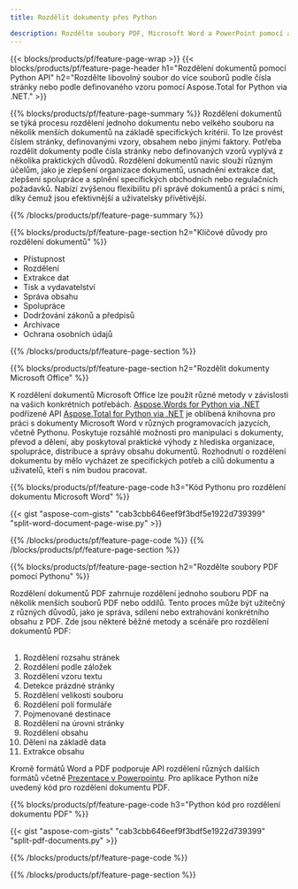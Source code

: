 ```yaml
---
title: Rozdělit dokumenty přes Python 

description: Rozdělte soubory PDF, Microsoft Word a PowerPoint pomocí aplikace Python. Rozdělit dokument podle čísla stránky nebo podle nějakého předdefinovaného vzoru.
---
```


{{< blocks/products/pf/feature-page-wrap >}}
{{< blocks/products/pf/feature-page-header h1="Rozdělení dokumentů pomocí Python API" h2="Rozdělte libovolný soubor do více souborů podle čísla stránky nebo podle definovaného vzoru pomocí Aspose.Total for Python via .NET." >}}

{{% blocks/products/pf/feature-page-summary %}}
Rozdělení dokumentů se týká procesu rozdělení jednoho dokumentu nebo velkého souboru na několik menších dokumentů na základě specifických kritérií. To lze provést číslem stránky, definovanými vzory, obsahem nebo jinými faktory. Potřeba rozdělit dokumenty podle čísla stránky nebo definovaných vzorů vyplývá z několika praktických důvodů. Rozdělení dokumentů navíc slouží různým účelům, jako je zlepšení organizace dokumentů, usnadnění extrakce dat, zlepšení spolupráce a splnění specifických obchodních nebo regulačních požadavků. Nabízí zvýšenou flexibilitu při správě dokumentů a práci s nimi, díky čemuž jsou efektivnější a uživatelsky přívětivější.

{{% /blocks/products/pf/feature-page-summary  %}}

{{% blocks/products/pf/feature-page-section  h2="Klíčové důvody pro rozdělení dokumentů" %}}

- Přístupnost
- Rozdělení
- Extrakce dat
- Tisk a vydavatelství
- Správa obsahu
- Spolupráce
- Dodržování zákonů a předpisů
- Archivace
- Ochrana osobních údajů

{{% /blocks/products/pf/feature-page-section %}}

{{% blocks/products/pf/feature-page-section  h2="Rozdělit dokumenty Microsoft Office" %}}

K rozdělení dokumentů Microsoft Office lze použít různé metody v závislosti na vašich konkrétních potřebách. [Aspose.Words for Python via .NET](https://products.aspose.com/words/python-net/) podřízené API [Aspose.Total for Python via .NET](https://products.aspose.com/total/python-net/) je oblíbená knihovna pro práci s dokumenty Microsoft Word v různých programovacích jazycích, včetně Pythonu. Poskytuje rozsáhlé možnosti pro manipulaci s dokumenty, převod a dělení, aby poskytoval praktické výhody z hlediska organizace, spolupráce, distribuce a správy obsahu dokumentů. Rozhodnutí o rozdělení dokumentu by mělo vycházet ze specifických potřeb a cílů dokumentu a uživatelů, kteří s ním budou pracovat.  <br />

{{% blocks/products/pf/feature-page-code h3="Kód Pythonu pro rozdělení dokumentu Microsoft Word" %}}

{{< gist "aspose-com-gists" "cab3cbb646eef9f3bdf5e1922d739399" "split-word-document-page-wise.py" >}}

{{% /blocks/products/pf/feature-page-code  %}}
{{% /blocks/products/pf/feature-page-section %}}

{{% blocks/products/pf/feature-page-section  h2="Rozdělte soubory PDF pomocí Pythonu" %}}

Rozdělení dokumentů PDF zahrnuje rozdělení jednoho souboru PDF na několik menších souborů PDF nebo oddílů. Tento proces může být užitečný z různých důvodů, jako je správa, sdílení nebo extrahování konkrétního obsahu z PDF. Zde jsou některé běžné metody a scénáře pro rozdělení dokumentů PDF:<br /><br />

1. Rozdělení rozsahu stránek
1. Rozdělení podle záložek
1. Rozdělení vzoru textu
1. Detekce prázdné stránky
1. Rozdělení velikosti souboru
1. Rozdělení polí formuláře
1. Pojmenované destinace
1. Rozdělení na úrovni stránky
1. Rozdělení obsahu
1. Dělení na základě data
1. Extrakce obsahu

Kromě formátů Word a PDF podporuje API rozdělení různých dalších formátů včetně [Prezentace v Powerpointu](https://products.aspose.com/total/cs/python-net/split/pptx/). Pro aplikace Python níže uvedený kód pro rozdělení dokumentu PDF.


{{% blocks/products/pf/feature-page-code h3="Python kód pro rozdělení dokumentu PDF" %}}

{{< gist "aspose-com-gists" "cab3cbb646eef9f3bdf5e1922d739399" "split-pdf-documents.py" >}}

{{% /blocks/products/pf/feature-page-code  %}}

{{% /blocks/products/pf/feature-page-section %}}